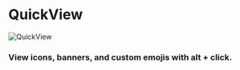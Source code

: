 # QuickView

![QuickView](https://user-images.githubusercontent.com/7241851/156963800-ef08a805-629c-4733-a80d-970edd09fefc.png)

### View icons, banners, and custom emojis with alt + click.
